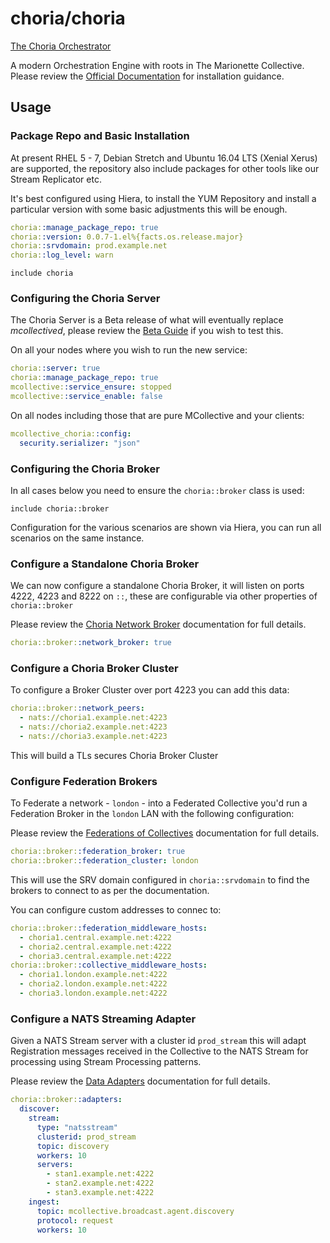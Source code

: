 # choria/choria

[The Choria Orchestrator](https://choria.io)

A modern Orchestration Engine with roots in The Marionette Collective.  Please review the [Official Documentation](https://choria.io/docs) for installation guidance.

## Usage

### Package Repo and Basic Installation

At present RHEL 5 - 7, Debian Stretch and Ubuntu 16.04 LTS (Xenial Xerus) are supported, the repository also include packages for other tools like our Stream Replicator etc.

It's best configured using Hiera, to install the YUM Repository and install a particular version with some basic adjustments this will be enough.

```yaml
choria::manage_package_repo: true
choria::version: 0.0.7-1.el%{facts.os.release.major}
choria::srvdomain: prod.example.net
choria::log_level: warn
```

```puppet
include choria
```

### Configuring the Choria Server

The Choria Server is a Beta release of what will eventually replace _mcollectived_, please review the [Beta Guide](https://choria.io/docs/configuration/choria_server/) if you wish to test this.

On all your nodes where you wish to run the new service:

```yaml
choria::server: true
choria::manage_package_repo: true
mcollective::service_ensure: stopped
mcollective::service_enable: false
```

On all nodes including those that are pure MCollective and your clients:

```yaml
mcollective_choria::config:
  security.serializer: "json"
```

### Configuring the Choria Broker

In all cases below you need to ensure the `choria::broker` class is used:

```puppet
include choria::broker
```

Configuration for the various scenarios are shown via Hiera, you can run all scenarios on the same instance.

### Configure a Standalone Choria Broker

We can now configure a standalone Choria Broker, it will listen on ports 4222, 4223 and 8222 on `::`, these are configurable via other properties of `choria::broker`

Please review the [Choria Network Broker](https://choria.io/docs/deployment/broker/) documentation for full details.

```yaml
choria::broker::network_broker: true
```

### Configure a Choria Broker Cluster

To configure a Broker Cluster over port 4223 you can add this data:

```yaml
choria::broker::network_peers:
  - nats://choria1.example.net:4223
  - nats://choria2.example.net:4223
  - nats://choria3.example.net:4223
```

This will build a TLs secures Choria Broker Cluster

### Configure Federation Brokers

To Federate a network - `london` - into a Federated Collective you'd run a Federation Broker in the `london` LAN with the following configuration:

Please review the [Federations of Collectives](https://choria.io/docs/federation/) documentation for full details.

```yaml
choria::broker::federation_broker: true
choria::broker::federation_cluster: london
```

This will use the SRV domain configured in `choria::srvdomain` to find the brokers to connect to as per the documentation.

You can configure custom addresses to connec to:

```yaml
choria::broker::federation_middleware_hosts:
  - choria1.central.example.net:4222
  - choria2.central.example.net:4222
  - choria3.central.example.net:4222
choria::broker::collective_middleware_hosts:
  - choria1.london.example.net:4222
  - choria2.london.example.net:4222
  - choria3.london.example.net:4222
```

### Configure a NATS Streaming Adapter

Given a NATS Stream server with a cluster id `prod_stream` this will adapt Registration messages received in the Collective to the NATS Stream for processing using Stream Processing patterns.

Please review the [Data Adapters](https://choria.io/docs/adapters/) documentation for full details.

```yaml
choria::broker::adapters:
  discover:
    stream:
      type: "natsstream"
      clusterid: prod_stream
      topic: discovery
      workers: 10
      servers:
        - stan1.example.net:4222
        - stan2.example.net:4222
        - stan3.example.net:4222
    ingest:
      topic: mcollective.broadcast.agent.discovery
      protocol: request
      workers: 10
```
